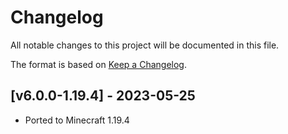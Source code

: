 # Changelog
All notable changes to this project will be documented in this file.

The format is based on [Keep a Changelog].

## [v6.0.0-1.19.4] - 2023-05-25
- Ported to Minecraft 1.19.4

[Keep a Changelog]: https://keepachangelog.com/en/1.0.0/

